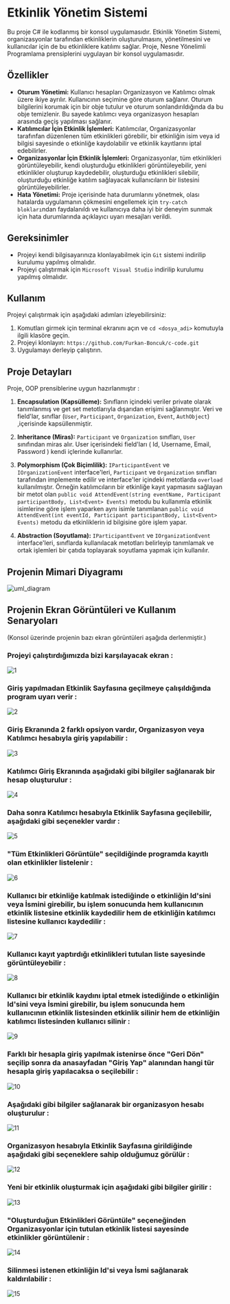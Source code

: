 # Etkinlik Yönetim Sistemi

Bu proje C# ile kodlanmış bir konsol uygulamasıdır. Etkinlik Yönetim Sistemi, organizasyonlar tarafından etkinliklerin oluşturulmasını, yönetilmesini ve kullanıcılar için de bu etkinliklere katılımı sağlar.
Proje, Nesne Yönelimli Programlama prensiplerini uygulayan bir konsol uygulamasıdır.

## Özellikler

- **Oturum Yönetimi:** Kullanıcı hesapları Organizasyon ve Katılımcı olmak üzere ikiye ayrılır. Kullanıcının seçimine göre oturum sağlanır. Oturum bilgilerini korumak için bir obje tutulur ve oturum sonlandırıldığında da bu obje temizlenir. Bu sayede katılımcı veya organizasyon hesapları arasında geçiş yapılması sağlanır.
- **Katılımcılar İçin Etkinlik İşlemleri:** Katılımcılar, Organizasyonlar tarafınfan düzenlenen tüm etkinlikleri görebilir, bir etkinliğin isim veya id bilgisi sayesinde o etkinliğe kaydolabilir ve etkinlik kayıtlarını iptal edebilirler.
- **Organizasyonlar İçin Etkinlik İşlemleri:** Organizasyonlar, tüm etkinlikleri görüntüleyebilir, kendi oluşturduğu etkinlikleri görüntüleyebilir, yeni etkinlikler oluşturup kaydedebilir, oluşturduğu etkinlikleri silebilir, oluşturduğu etkinliğe katılım sağlayacak kullanıcıların bir listesini görüntüleyebilirler.
- **Hata Yönetimi:** Proje içerisinde hata durumlarını yönetmek, olası hatalarda uygulamanın çökmesini engellemek için `try-catch blokları`ndan faydalanıldı ve kullanıcıya daha iyi bir deneyim sunmak için hata durumlarında açıklayıcı uyarı mesajları verildi.

## Gereksinimler

- Projeyi kendi bilgisayarınıza klonlayabilmek için `Git` sistemi indirilip kurulumu yapılmış olmalıdır.
- Projeyi çalıştırmak için `Microsoft Visual Studio` indirilip kurulumu yapılmış olmalıdır.

## Kullanım

Projeyi çalıştırmak için aşağıdaki adımları izleyebilirsiniz:
1. Komutları girmek için terminal ekranını açın ve `cd <dosya_adi>` komutuyla ilgili klasöre geçin.
2. Projeyi klonlayın: `https://github.com/Furkan-Boncuk/c-code.git`
3. Uygulamayı derleyip çalıştırın.

## Proje Detayları

Proje, OOP prensiblerine uygun hazırlanmıştır :

1. **Encapsulation (Kapsülleme):** Sınıfların içindeki veriler private olarak tanımlanmış ve get set metotlarıyla dışarıdan erişimi sağlanmıştır. Veri ve field'lar, sınıflar (`User`, `Participant`, `Organization`, `Event`, `AuthObject`) ,içerisinde kapsüllenmiştir.

2. **Inheritance (Miras):** `Participant` ve `Organization` sınıfları, `User` sınıfından miras alır. User içerisindeki field'ları ( Id, Username, Email, Password ) kendi içlerinde kullanırlar.

3. **Polymorphism (Çok Biçimlilik):** `IParticipantEvent` ve `IOrganizationEvent` interface'leri, `Participant` ve `Organization` sınıfları tarafından implemente edilir ve interface'ler içindeki metotlarda `overload` kullanılmıştır. Örneğin katılımcıların bir etkinliğe kayıt yapmasını sağlayan bir metot olan `public void AttendEvent(string eventName, Participant participantBody, List<Event> Events)` metodu bu kullanımla etkinlik isimlerine göre işlem yaparken aynı isimle tanımlanan `public void AttendEvent(int eventId, Participant participantBody, List<Event> Events)` metodu da etkinliklerin id bilgisine göre işlem yapar.
   
4. **Abstraction (Soyutlama):** `IParticipantEvent` ve `IOrganizationEvent` interface'leri, sınıflarda kullanılacak metotları belirleyip tanımlamak ve ortak işlemleri bir çatıda toplayarak soyutlama yapmak için kullanılır.

## Projenin Mimari Diyagramı

![uml_diagram](https://github.com/Furkan-Boncuk/EtkinlikYonetimSistemi/assets/114020260/90b5eb92-6e4b-494d-84f1-a72789d28001)

## Projenin Ekran Görüntüleri ve Kullanım Senaryoları

(Konsol üzerinde projenin bazı ekran görüntüleri aşağıda derlenmiştir.)

### Projeyi çalıştırdığımızda bizi karşılayacak ekran : 

![1](https://github.com/Furkan-Boncuk/c-code/assets/114020260/1050dbfb-3803-4085-b9d8-9564ea4bbf5e)

### Giriş yapılmadan Etkinlik Sayfasına geçilmeye çalışıldığında program uyarı verir : 

![2](https://github.com/Furkan-Boncuk/c-code/assets/114020260/039bea4e-bed1-48f1-9ae1-f6b171c85d88)

### Giriş Ekranında 2 farklı opsiyon vardır, Organizasyon veya Katılımcı hesabıyla giriş yapılabilir : 

![3](https://github.com/Furkan-Boncuk/c-code/assets/114020260/054c087d-9548-491c-a0d7-a5740ea86cb9)

### Katılımcı Giriş Ekranında aşağıdaki gibi bilgiler sağlanarak bir hesap oluşturulur : 

![4](https://github.com/Furkan-Boncuk/c-code/assets/114020260/d01a7724-5cb2-4855-925f-bda0f84d92e0)

### Daha sonra Katılımcı hesabıyla Etkinlik Sayfasına geçilebilir, aşağıdaki gibi seçenekler vardır : 

![5](https://github.com/Furkan-Boncuk/c-code/assets/114020260/3cc4c5ef-b9a0-46b2-ab41-c9ba168b1f45)

### "Tüm Etkinlikleri Görüntüle" seçildiğinde programda kayıtlı olan etkinlikler listelenir : 

![6](https://github.com/Furkan-Boncuk/c-code/assets/114020260/98740ea1-0883-47fd-8ff7-5c9cb5cffc49)

### Kullanıcı bir etkinliğe katılmak istediğinde o etkinliğin Id'sini veya İsmini girebilir, bu işlem sonucunda hem kullanıcının etkinlik listesine etkinlik kaydedilir hem de etkinliğin katılımcı listesine kullanıcı kaydedilir : 

![7](https://github.com/Furkan-Boncuk/c-code/assets/114020260/28943975-ca9f-4170-9703-1d9b4c9ccfc6)

### Kullanıcı kayıt yaptırdığı etkinlikleri tutulan liste sayesinde görüntüleyebilir : 

![8](https://github.com/Furkan-Boncuk/c-code/assets/114020260/e6acc230-0dbe-4ab3-b0c8-d8b060eb60c7)

### Kullanıcı bir etkinlik kaydını iptal etmek istediğinde o etkinliğin Id'sini veya İsmini girebilir, bu işlem sonucunda hem kullanıcının etkinlik listesinden etkinlik silinir hem de etkinliğin katılımcı listesinden kullanıcı silinir : 

![9](https://github.com/Furkan-Boncuk/c-code/assets/114020260/b8e02437-5118-4feb-81b1-dd782a2d564b)

### Farklı bir hesapla giriş yapılmak istenirse önce "Geri Dön" seçilip sonra da anasayfadan "Giriş Yap" alanından hangi tür hesapla giriş yapılacaksa o seçilebilir : 

![10](https://github.com/Furkan-Boncuk/c-code/assets/114020260/0d74b85f-cfcf-481b-b8a0-1092a5443456)

### Aşağıdaki gibi bilgiler sağlanarak bir organizasyon hesabı oluşturulur : 

![11](https://github.com/Furkan-Boncuk/c-code/assets/114020260/17c9e36a-6f4a-47f3-b382-0adf2d0695e5)

### Organizasyon hesabıyla Etkinlik Sayfasına girildiğinde aşağıdaki gibi seçeneklere sahip olduğumuz görülür : 

![12](https://github.com/Furkan-Boncuk/c-code/assets/114020260/c06b69c0-c472-4405-8709-e079e32d207b)

### Yeni bir etkinlik oluşturmak için aşağıdaki gibi bilgiler girilir : 

![13](https://github.com/Furkan-Boncuk/c-code/assets/114020260/94e54dca-ecfb-4874-926d-f8d3861d98eb)

### "Oluşturduğun Etkinlikleri Görüntüle" seçeneğinden Organizasyonlar için tutulan etkinlik listesi sayesinde etkinlikler görüntülenir : 

![14](https://github.com/Furkan-Boncuk/c-code/assets/114020260/dab14138-a00a-42f7-863b-17ca26b660b0)

### Silinmesi istenen etkinliğin Id'si veya İsmi sağlanarak kaldırılabilir : 

![15](https://github.com/Furkan-Boncuk/c-code/assets/114020260/a8df689c-16cc-43e0-82bb-bbc3246184c1)
















